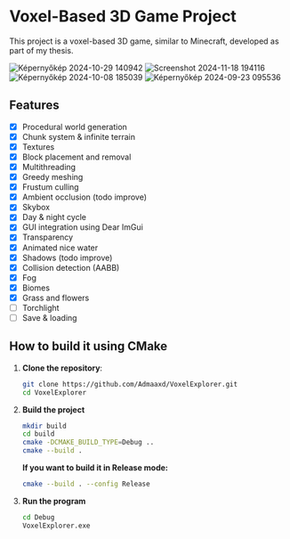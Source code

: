 # Voxel-Based 3D Game Project

This project is a voxel-based 3D game, similar to Minecraft, developed as part of my thesis.

![Képernyőkép 2024-10-29 140942](https://github.com/user-attachments/assets/406e0877-96c7-464d-a418-e01f75a34c51)
![Screenshot 2024-11-18 194116](https://github.com/user-attachments/assets/49ed508f-36cb-4fa0-895c-6879a26b1e0f)
![Képernyőkép 2024-10-08 185039](https://github.com/user-attachments/assets/443fb5c9-f7b3-40a9-bc44-f201d09fb426)
![Képernyőkép 2024-09-23 095536](https://github.com/user-attachments/assets/d8a9d61e-58b9-445f-9028-62b60e7d98bd)


## Features
- [x] Procedural world generation
- [x] Chunk system & infinite terrain
- [x] Textures
- [x] Block placement and removal
- [x] Multithreading
- [x] Greedy meshing
- [x] Frustum culling
- [x] Ambient occlusion (todo improve)
- [x] Skybox
- [x] Day & night cycle
- [x] GUI integration using Dear ImGui
- [x] Transparency
- [x] Animated nice water
- [x] Shadows (todo improve)
- [x] Collision detection (AABB)
- [x] Fog
- [x] Biomes
- [x] Grass and flowers
- [ ] Torchlight
- [ ] Save & loading

## How to build it using CMake

1. **Clone the repository**:
   ```bash
   git clone https://github.com/Admaaxd/VoxelExplorer.git
   cd VoxelExplorer

2. **Build the project**
   ```bash
   mkdir build
   cd build
   cmake -DCMAKE_BUILD_TYPE=Debug ..
   cmake --build .
   ```

    **If you want to build it in Release mode:**  
      ```bash
      cmake --build . --config Release
      ```

3. **Run the program**
   ```bash
   cd Debug
   VoxelExplorer.exe
